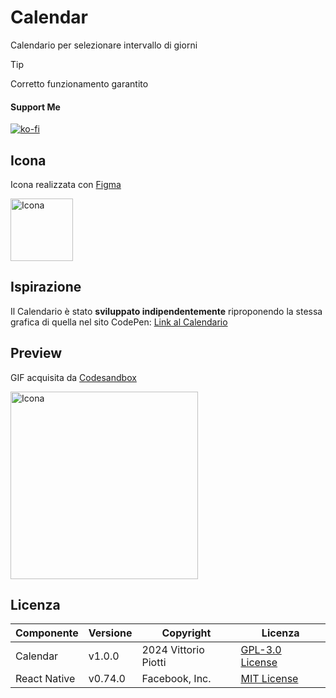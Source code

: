 # Calendar



Calendario per selezionare intervallo di giorni 


> [!TIP]
> Corretto funzionamento garantito

#### Support Me


[![ko-fi](https://ko-fi.com/img/githubbutton_sm.svg)](https://ko-fi.com/P5P012BC8U)

## Icona

Icona realizzata con [Figma](https://www.figma.com)

<img src="https://github.com/vittorioPiotti/Calendario-React-Native/blob/main/icona.png" alt="Icona" width="100"/>


## Ispirazione

Il Calendario è stato **sviluppato indipendentemente** riproponendo la stessa grafica di quella nel sito CodePen: [Link al Calendario](https://codepen.io/sawyer22/pen/ddYroL) 


## Preview

GIF acquisita da [Codesandbox](https://ygmq5s.csb.app/Calendario)

<img src="https://github.com/vittorioPiotti/Calendario-React-Native/blob/main/calendar.gif" alt="Icona" width="300"/>



## Licenza

| Componente             | Versione | Copyright            | Licenza                                                                                          |
|------------------------|----------|----------------------|--------------------------------------------------------------------------------------------------|
| Calendar | v1.0.0   | 2024 Vittorio Piotti | [GPL-3.0 License](https://github.com/vittorioPiotti/Calendario-React-Native/blob/main/LICENSE.md) |
| React Native           | v0.74.0  | Facebook, Inc.       | [MIT License](https://github.com/facebook/react-native/blob/main/LICENSE)                         |



